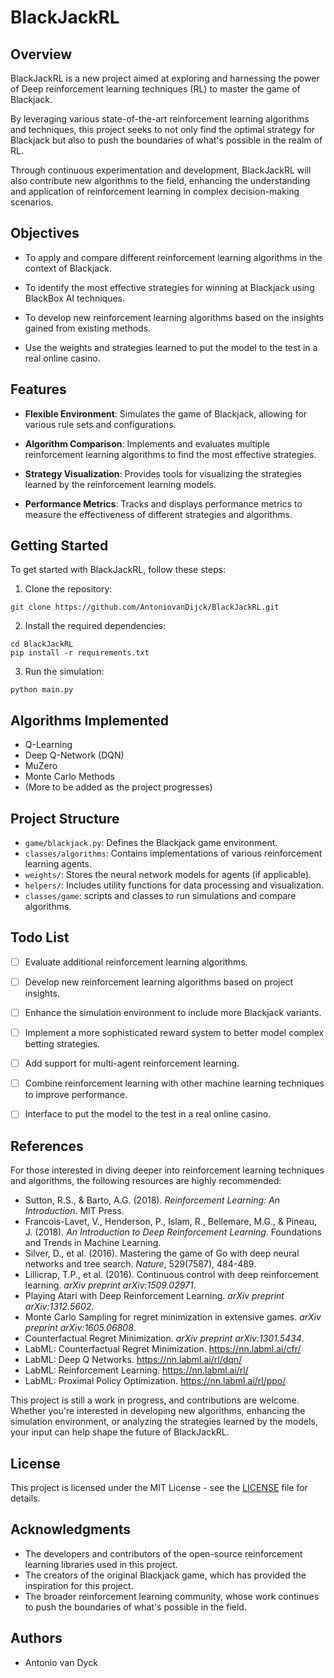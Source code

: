 
# BlackJackRL

## Overview
BlackJackRL is a new project aimed at exploring and harnessing the power of Deep reinforcement learning techniques (RL) to master the game of Blackjack. 

By leveraging various state-of-the-art reinforcement learning algorithms and techniques, this project seeks to not only find the optimal strategy for Blackjack but also to push the boundaries of what's possible in the realm of RL. 

Through continuous experimentation and development, BlackJackRL will also contribute new algorithms to the field, enhancing the understanding and application of reinforcement learning in complex decision-making scenarios.

## Objectives
- To apply and compare different reinforcement learning algorithms in the context of Blackjack.

- To identify the most effective strategies for winning at Blackjack using BlackBox AI techniques.

- To develop new reinforcement learning algorithms based on the insights gained from existing methods.

- Use the weights and strategies learned to put the model to the test in a real online casino.

## Features
- **Flexible Environment**: Simulates the game of Blackjack, allowing for various rule sets and configurations.

- **Algorithm Comparison**: Implements and evaluates multiple reinforcement learning algorithms to find the most effective strategies.

- **Strategy Visualization**: Provides tools for visualizing the strategies learned by the reinforcement learning models.

- **Performance Metrics**: Tracks and displays performance metrics to measure the effectiveness of different strategies and algorithms.

## Getting Started
To get started with BlackJackRL, follow these steps:

1. Clone the repository:
```
git clone https://github.com/AntoniovanDijck/BlackJackRL.git
```
2. Install the required dependencies:
```
cd BlackJackRL
pip install -r requirements.txt
```
3. Run the simulation:
```
python main.py
```

## Algorithms Implemented
- Q-Learning
- Deep Q-Network (DQN)
- MuZero
- Monte Carlo Methods
- (More to be added as the project progresses)

## Project Structure
- `game/blackjack.py`: Defines the Blackjack game environment.
- `classes/algorithms`: Contains implementations of various reinforcement learning agents.
- `weights/`: Stores the neural network models for agents (if applicable).
- `helpers/`: Includes utility functions for data processing and visualization.
- `classes/game`: scripts and classes to run simulations and compare algorithms.

## Todo List
- [ ] Evaluate additional reinforcement learning algorithms.
- [ ] Develop new reinforcement learning algorithms based on project insights.
- [ ] Enhance the simulation environment to include more Blackjack variants.
- [ ] Implement a more sophisticated reward system to better model complex betting strategies.
- [ ] Add support for multi-agent reinforcement learning.
- [ ] Combine reinforcement learning with other machine learning techniques to improve performance.
- [ ] Interface to put the model to the test in a real online casino.


## References
For those interested in diving deeper into reinforcement learning techniques and algorithms, the following resources are highly recommended:

- Sutton, R.S., & Barto, A.G. (2018). *Reinforcement Learning: An Introduction*. MIT Press.
- Francois-Lavet, V., Henderson, P., Islam, R., Bellemare, M.G., & Pineau, J. (2018). *An Introduction to Deep Reinforcement Learning*. Foundations and Trends in Machine Learning.
- Silver, D., et al. (2016). Mastering the game of Go with deep neural networks and tree search. *Nature*, 529(7587), 484-489.
- Lillicrap, T.P., et al. (2016). Continuous control with deep reinforcement learning. *arXiv preprint arXiv:1509.02971*.
- Playing Atari with Deep Reinforcement Learning. *arXiv preprint arXiv:1312.5602*.
- Monte Carlo Sampling for regret minimization in extensive games. *arXiv preprint arXiv:1605.06808*.
- Counterfactual Regret Minimization. *arXiv preprint arXiv:1301.5434*.
- LabML: Counterfactual Regret Minimization. https://nn.labml.ai/cfr/
- LabML: Deep Q Networks. https://nn.labml.ai/rl/dqn/
- LabML: Reinforcement Learning. https://nn.labml.ai/rl/ 
- LabML: Proximal Policy Optimization. https://nn.labml.ai/rl/ppo/

This project is still a work in progress, and contributions are welcome. Whether you're interested in developing new algorithms, enhancing the simulation environment, or analyzing the strategies learned by the models, your input can help shape the future of BlackJackRL.

## License
This project is licensed under the MIT License - see the [LICENSE](LICENSE) file for details.

## Acknowledgments
- The developers and contributors of the open-source reinforcement learning libraries used in this project.
- The creators of the original Blackjack game, which has provided the inspiration for this project.
- The broader reinforcement learning community, whose work continues to push the boundaries of what's possible in the field.

## Authors
- Antonio van Dyck


